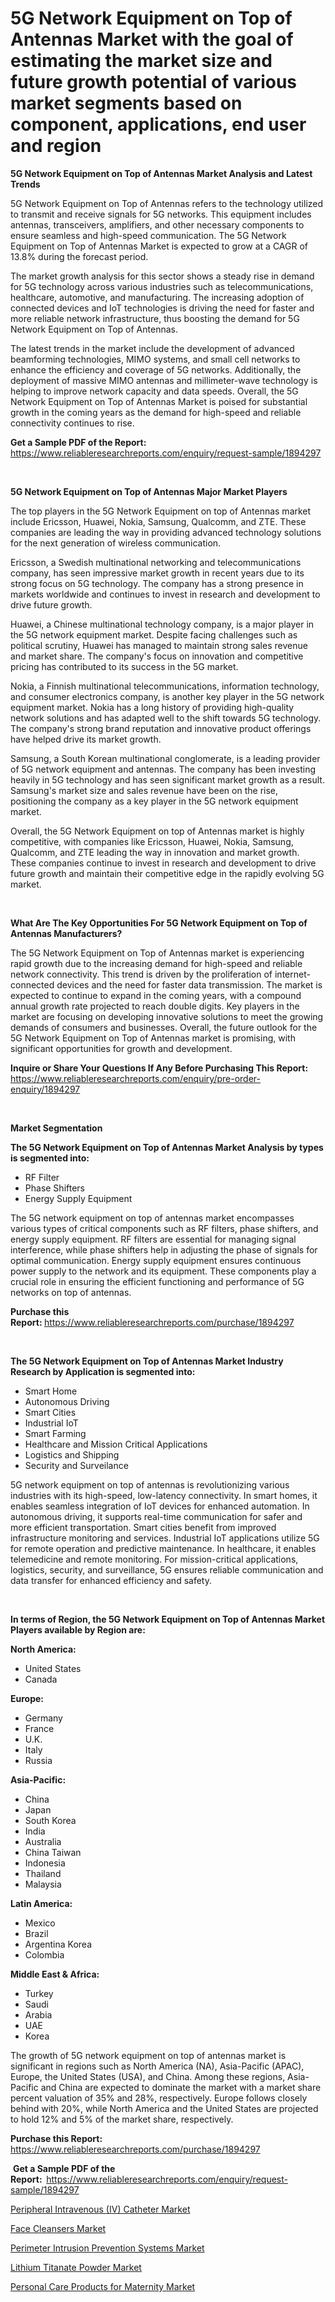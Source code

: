 <p><h1>5G Network Equipment on Top of Antennas Market with the goal of estimating the market size and future growth potential of various market segments based on component, applications, end user and region</h1></p><p><strong>5G Network Equipment on Top of Antennas Market Analysis and Latest Trends</strong></p>
<p><p>5G Network Equipment on Top of Antennas refers to the technology utilized to transmit and receive signals for 5G networks. This equipment includes antennas, transceivers, amplifiers, and other necessary components to ensure seamless and high-speed communication. The 5G Network Equipment on Top of Antennas Market is expected to grow at a CAGR of 13.8% during the forecast period.</p><p>The market growth analysis for this sector shows a steady rise in demand for 5G technology across various industries such as telecommunications, healthcare, automotive, and manufacturing. The increasing adoption of connected devices and IoT technologies is driving the need for faster and more reliable network infrastructure, thus boosting the demand for 5G Network Equipment on Top of Antennas.</p><p>The latest trends in the market include the development of advanced beamforming technologies, MIMO systems, and small cell networks to enhance the efficiency and coverage of 5G networks. Additionally, the deployment of massive MIMO antennas and millimeter-wave technology is helping to improve network capacity and data speeds. Overall, the 5G Network Equipment on Top of Antennas Market is poised for substantial growth in the coming years as the demand for high-speed and reliable connectivity continues to rise.</p></p>
<p><strong>Get a Sample PDF of the Report:&nbsp;</strong> <a href="https://www.reliableresearchreports.com/enquiry/request-sample/1894297">https://www.reliableresearchreports.com/enquiry/request-sample/1894297</a></p>
<p>&nbsp;</p>
<p><strong>5G Network Equipment on Top of Antennas Major Market Players</strong></p>
<p><p>The top players in the 5G Network Equipment on top of Antennas market include Ericsson, Huawei, Nokia, Samsung, Qualcomm, and ZTE. These companies are leading the way in providing advanced technology solutions for the next generation of wireless communication.</p><p>Ericsson, a Swedish multinational networking and telecommunications company, has seen impressive market growth in recent years due to its strong focus on 5G technology. The company has a strong presence in markets worldwide and continues to invest in research and development to drive future growth.</p><p>Huawei, a Chinese multinational technology company, is a major player in the 5G network equipment market. Despite facing challenges such as political scrutiny, Huawei has managed to maintain strong sales revenue and market share. The company's focus on innovation and competitive pricing has contributed to its success in the 5G market.</p><p>Nokia, a Finnish multinational telecommunications, information technology, and consumer electronics company, is another key player in the 5G network equipment market. Nokia has a long history of providing high-quality network solutions and has adapted well to the shift towards 5G technology. The company's strong brand reputation and innovative product offerings have helped drive its market growth.</p><p>Samsung, a South Korean multinational conglomerate, is a leading provider of 5G network equipment and antennas. The company has been investing heavily in 5G technology and has seen significant market growth as a result. Samsung's market size and sales revenue have been on the rise, positioning the company as a key player in the 5G network equipment market.</p><p>Overall, the 5G Network Equipment on top of Antennas market is highly competitive, with companies like Ericsson, Huawei, Nokia, Samsung, Qualcomm, and ZTE leading the way in innovation and market growth. These companies continue to invest in research and development to drive future growth and maintain their competitive edge in the rapidly evolving 5G market.</p></p>
<p>&nbsp;</p>
<p><strong>What Are The Key Opportunities For 5G Network Equipment on Top of Antennas Manufacturers?</strong></p>
<p><p>The 5G Network Equipment on Top of Antennas market is experiencing rapid growth due to the increasing demand for high-speed and reliable network connectivity. This trend is driven by the proliferation of internet-connected devices and the need for faster data transmission. The market is expected to continue to expand in the coming years, with a compound annual growth rate projected to reach double digits. Key players in the market are focusing on developing innovative solutions to meet the growing demands of consumers and businesses. Overall, the future outlook for the 5G Network Equipment on Top of Antennas market is promising, with significant opportunities for growth and development.</p></p>
<p><strong>Inquire or Share Your Questions If Any Before Purchasing This Report:</strong> <a href="https://www.reliableresearchreports.com/enquiry/pre-order-enquiry/1894297">https://www.reliableresearchreports.com/enquiry/pre-order-enquiry/1894297</a></p>
<p>&nbsp;</p>
<p><strong>Market Segmentation</strong></p>
<p><strong>The 5G Network Equipment on Top of Antennas Market Analysis by types is segmented into:</strong></p>
<p><ul><li>RF Filter</li><li>Phase Shifters</li><li>Energy Supply Equipment</li></ul></p>
<p><p>The 5G network equipment on top of antennas market encompasses various types of critical components such as RF filters, phase shifters, and energy supply equipment. RF filters are essential for managing signal interference, while phase shifters help in adjusting the phase of signals for optimal communication. Energy supply equipment ensures continuous power supply to the network and its equipment. These components play a crucial role in ensuring the efficient functioning and performance of 5G networks on top of antennas.</p></p>
<p><strong>Purchase this Report:&nbsp;</strong><a href="https://www.reliableresearchreports.com/purchase/1894297">https://www.reliableresearchreports.com/purchase/1894297</a></p>
<p>&nbsp;</p>
<p><strong>The 5G Network Equipment on Top of Antennas Market Industry Research by Application is segmented into:</strong></p>
<p><ul><li>Smart Home</li><li>Autonomous Driving</li><li>Smart Cities</li><li>Industrial IoT</li><li>Smart Farming</li><li>Healthcare and Mission Critical Applications</li><li>Logistics and Shipping</li><li>Security and Surveilance</li></ul></p>
<p><p>5G network equipment on top of antennas is revolutionizing various industries with its high-speed, low-latency connectivity. In smart homes, it enables seamless integration of IoT devices for enhanced automation. In autonomous driving, it supports real-time communication for safer and more efficient transportation. Smart cities benefit from improved infrastructure monitoring and services. Industrial IoT applications utilize 5G for remote operation and predictive maintenance. In healthcare, it enables telemedicine and remote monitoring. For mission-critical applications, logistics, security, and surveillance, 5G ensures reliable communication and data transfer for enhanced efficiency and safety.</p></p>
<p>&nbsp;</p>
<p><strong>In terms of Region, the 5G Network Equipment on Top of Antennas Market Players available by Region are:</strong></p>
<p>
    <p> <strong> North America: </strong>
        <ul>
            <li>United States</li>
            <li>Canada</li>
        </ul>
        </p> 
    <p> <strong> Europe: </strong>
        <ul>
            <li>Germany</li>
            <li>France</li>
            <li>U.K.</li>
            <li>Italy</li>
            <li>Russia</li>
        </ul>
        </p> 
    <p> <strong> Asia-Pacific: </strong>
        <ul>
            <li>China</li>
            <li>Japan</li>
            <li>South Korea</li>
            <li>India</li>
            <li>Australia</li>
            <li>China Taiwan</li>
            <li>Indonesia</li>
            <li>Thailand</li>
            <li>Malaysia</li>
        </ul>
        </p> 
    <p> <strong> Latin America: </strong>
        <ul>
            <li>Mexico</li>
            <li>Brazil</li>
            <li>Argentina Korea</li>
            <li>Colombia</li>
        </ul>
        </p> 
    <p> <strong> Middle East & Africa: </strong>
        <ul>
            <li>Turkey</li>
            <li>Saudi</li>
            <li>Arabia</li>
            <li>UAE</li>
            <li>Korea</li>
        </ul>
    </p>
    </p>
<p><p>The growth of 5G network equipment on top of antennas market is significant in regions such as North America (NA), Asia-Pacific (APAC), Europe, the United States (USA), and China. Among these regions, Asia-Pacific and China are expected to dominate the market with a market share percent valuation of 35% and 28%, respectively. Europe follows closely behind with 20%, while North America and the United States are projected to hold 12% and 5% of the market share, respectively.</p></p>
<p><strong>Purchase this Report: </strong><a href="https://www.reliableresearchreports.com/purchase/1894297">https://www.reliableresearchreports.com/purchase/1894297</a></p>
<p>&nbsp;<strong>Get a Sample PDF of the Report:&nbsp;&nbsp;</strong><a href="https://www.reliableresearchreports.com/enquiry/request-sample/1894297">https://www.reliableresearchreports.com/enquiry/request-sample/1894297</a></p>
<p><strong></strong></p>
<p><p><a href="https://unruly-ladybug-44b.notion.site/Peripheral-Intravenous-IV-Catheter-Market-Size-Global-Industry-Overview-Market-Segmentation-and--06fed609ac5243199a9e74dd7f56726f">Peripheral Intravenous (IV) Catheter Market</a></p><p><a href="https://view.publitas.com/reportprime-1/face-cleansers-market-research-report-unlocks-analysis-on-the-market-financial-status-market-size-and-market-revenue-upto-2031/">Face Cleansers Market</a></p><p><a href="https://poised-avenue-46d.notion.site/Perimeter-Intrusion-Prevention-Systems-Market-Size-2024-2031-Global-Industrial-Analysis-Key-Geogr-f61b6f9abd314345a7790de47634efc4">Perimeter Intrusion Prevention Systems Market</a></p><p><a href="https://view.publitas.com/reportprime-1/lithium-titanate-powder-market-size-share-trends-analysis-report-by-application-regional-outlook-competitive-strategies-and-segment-forecasts-2024-2031/">Lithium Titanate Powder Market</a></p><p><a href="https://gentle-editor-9db.notion.site/Personal-Care-Products-for-Maternity-Market-Research-Report-Unlocks-Analysis-on-the-Market-Financial-a3449dbbf22d4fe79b277a9eba06c900">Personal Care Products for Maternity Market</a></p></p>